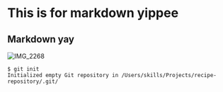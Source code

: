 # This is for markdown yippee
## Markdown yay
![IMG_2268](https://github.com/user-attachments/assets/33942909-752b-4663-9ba5-c99a4400da8a)

```
$ git init
Initialized empty Git repository in /Users/skills/Projects/recipe-repository/.git/
```
